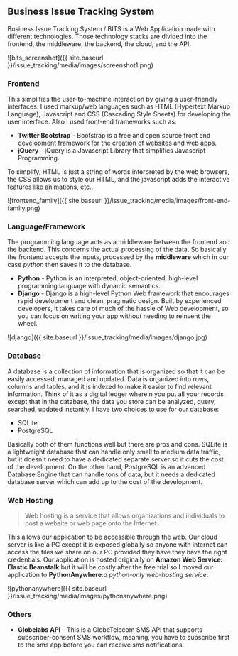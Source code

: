 ## Business Issue Tracking System

Business Issue Tracking System / BITS is a Web Application made with different technologies. Those technology stacks are divided into the frontend, the middleware, the backend, the cloud, and the API.

![bits_screenshot]({{ site.baseurl }}/issue_tracking/media/images/screenshot1.png)

### Frontend
This simplifies the user-to-machine interaction by giving a user-friendly interfaces. I used markup/web languages such as HTML (Hypertext Markup Language), Javascript and CSS (Cascading Style Sheets) for developing the user interface. Also I used front-end frameworks such as:
- **Twitter Bootstrap** - Bootstrap is a free and open source front end development framework for the creation of websites and web apps.
- **jQuery** - jQuery is a Javascript Library that simplifies Javascript Programming.  

To simplify, HTML is just a string of words interpreted by the web browsers, the CSS allows us to style our HTML, and the javascript adds the interactive features like animations, etc..

![frontend_family]({{ site.baseurl }}/issue_tracking/media/images/front-end-family.png)

### Language/Framework
The programming language acts as a middleware between the frontend and the backend. This concerns the actual processing of the data. So basically the frontend accepts the inputs, processed by the **middleware** which in our case *python* then saves it to the database.
- **Python** - Python is an interpreted, object-oriented, high-level programming language with dynamic semantics.
- **Django** - Django is a high-level Python Web framework that encourages rapid development and clean, pragmatic design. Built by experienced developers, it takes care of much of the hassle of Web development, so you can focus on writing your app without needing to reinvent the wheel.

![django]({{ site.baseurl }}/issue_tracking/media/images/django.jpg)

### Database
A database is a collection of information that is organized so that it can be easily accessed, managed and updated. Data is organized into rows, columns and tables, and it is indexed to make it easier to find relevant information. Think of it as a digital ledger wherein you put all your records except that in the database, the data you store can be analyzed, query, searched, updated instantly. I have two choices to use for our database:
- SQLite
- PostgreSQL

Basically both of them functions well but there are pros and cons. SQLite is a lightweight database that can handle only small to medium data traffic, but it doesn't need to have a dedicated separate server so it cuts the cost of the development. On the other hand, PostgreSQL is an advanced Database Engine that can handle tons of data, but it needs a dedicated database server which can add up to the cost of the development.

### Web Hosting
> Web hosting is a service that allows organizations and individuals to post a website or web page onto the Internet.

This allows our application to be accessible through the web. Our cloud server is like a PC except it is exposed globally so anyone with internet can access the files we share on our PC provided they have they have the right credentials. Our application is hosted originally on **Amazon Web Service: Elastic Beanstalk** but it will be costly after the free trial so I moved our application to **PythonAnywhere**:*a python-only web-hosting service*.

![pythonanywhere]({{ site.baseurl }}/issue_tracking/media/images/pythonanywhere.png)

### Others
- **Globelabs API** - This is a GlobeTelecom SMS API that supports subscriber-consent SMS workflow, meaning, you have to subscribe first to the sms app before you can receive sms notifications.
